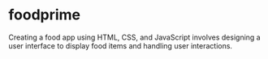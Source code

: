 # foodprime
Creating a food app using HTML, CSS, and JavaScript involves designing a user interface to display food items and handling user interactions.
